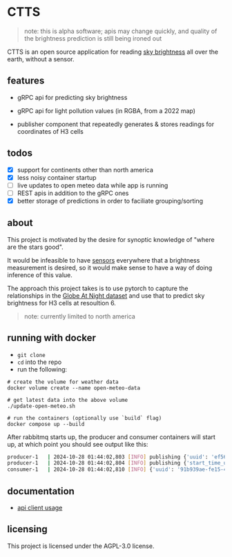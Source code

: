 # CTTS

> note: this is alpha software; apis may change quickly, and quality of the brightness prediction is still being ironed out

CTTS is an open source application for reading [sky brightness](https://en.wikipedia.org/wiki/Sky_brightness) all over the
earth, without a sensor.

## features

* gRPC api for predicting sky brightness

* gRPC api for light pollution values (in RGBA, from a 2022 map)

* publisher component that repeatedly generates & stores readings for coordinates of H3 cells

## todos

- [x] support for continents other than north america
- [x] less noisy container startup
- [ ] live updates to open meteo data while app is running
- [ ] REST apis in addition to the gRPC ones
- [x] better storage of predictions in order to faciliate grouping/sorting

## about

This project is motivated by the desire for synoptic knowledge of "where are the stars good".

It would be infeasible to have [sensors](http://unihedron.com/projects/darksky/TSL237-E32.pdf)
everywhere that a brightness measurement is desired, so it would make sense to have a way of
doing inference of this value.


The approach this project takes is to use pytorch to capture the relationships in the [Globe At Night
dataset](https://globeatnight.org/maps-data/) and use that to predict sky brightness for H3
cells at resoultion 6.

> note: currently limited to north america

## running with docker

- `git clone`
- `cd` into the repo
- run the following:

```shell
# create the volume for weather data
docker volume create --name open-meteo-data

# get latest data into the above volume
./update-open-meteo.sh

# run the containers (optionally use `build` flag)
docker compose up --build
```

After rabbitmq starts up, the producer and consumer containers will start up,
at which point you should see output like this:

```sh
producer-1   | 2024-10-28 01:44:02,803 [INFO] publishing {'uuid': 'ef566c44-78db-45e3-8558-7c35ed1e5095', 'lat': 39.6421440381801, 'lon': 44.21375098521473, 'h3_id': '802dfffffffffff', 'mpsas': 12.076292037963867, 'timestamp_utc': '2024-10-28T01:44:02.802762+00:00'} to brightness.prediction
producer-1   | 2024-10-28 01:44:02,804 [INFO] publishing {'start_time_utc': '2024-10-28T01:43:58.223292+00:00', 'end_time_utc': '2024-10-28T01:44:02.804525+00:00', 'duration_s': 4} to brightness.cycle
consumer-1   | 2024-10-28 01:44:02,810 [INFO] {'uuid': '91b939ae-fe15-4e0c-abcb-3104a5ef0644', 'lat': 28.50830365117256, 'lon': 86.00509004642792, 'h3_id': '803dfffffffffff', 'mpsas': 20.70200538635254, 'timestamp_utc': datetime.datetime(2024, 10, 28, 1, 44, 2, 271912, tzinfo=datetime.timezone.utc)}
```


## documentation

- [api client usage](./api/README.md)

## licensing

This project is licensed under the AGPL-3.0 license.
